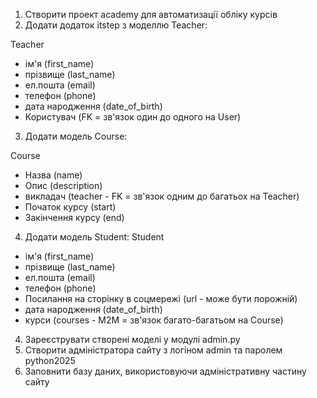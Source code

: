 1) Створити проект academy для автоматизації обліку курсів
2) Додати додаток itstep з моделлю Teacher:

Teacher
 - ім'я (first_name)
 - прізвище (last_name)
 - ел.пошта (email)
 - телефон (phone)
 - дата народження (date_of_birth)
 - Користувач (FK = зв'язок один до одного на User)

3) Додати модель Course:

Course
 - Назва (name)
 - Опис (description)
 - викладач (teacher - FK = зв'язок одним до багатьох на Teacher)
 - Початок курсу (start)
 - Закінчення курсу (end)

4) Додати модель Student:
Student
 - ім'я (first_name)
 - прізвище (last_name)
 - ел.пошта (email)
 - телефон (phone)
 - Посилання на сторінку в соцмережі (url - може бути порожній)
 - дата народження (date_of_birth)
 - курси (courses - M2M = зв'язок багато-багатьом на Course)

4) Зареєструвати створені моделі у модулі admin.py
5) Створити адміністратора сайту з логіном admin та паролем python2025
6) Заповнити базу даних, використовуючи адміністративну частину сайту